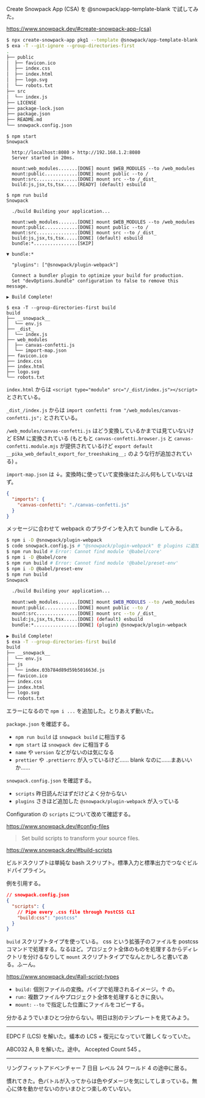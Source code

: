 Create Snowpack App (CSA) を @snowpack/app-template-blank で試してみた。

<https://www.snowpack.dev/#create-snowpack-app-(csa)>

```bash
$ npx create-snowpack-app pkg1 --template @snowpack/app-template-blank
$ exa -T --git-ignore --group-directories-first
.
├── public
│  ├── favicon.ico
│  ├── index.css
│  ├── index.html
│  ├── logo.svg
│  └── robots.txt
├── src
│  └── index.js
├── LICENSE
├── package-lock.json
├── package.json
├── README.md
└── snowpack.config.json
```

```
$ npm start
Snowpack

  http://localhost:8080 > http://192.168.1.2:8080
  Server started in 20ms.

  mount:web_modules.......[DONE] mount $WEB_MODULES --to /web_modules
  mount:public............[DONE] mount public --to /
  mount:src...............[DONE] mount src --to /_dist_
  build:js,jsx,ts,tsx.....[READY] (default) esbuild
```

```
$ npm run build
Snowpack

  ./build Building your application...

  mount:web_modules.......[DONE] mount $WEB_MODULES --to /web_modules
  mount:public............[DONE] mount public --to /
  mount:src...............[DONE] mount src --to /_dist_
  build:js,jsx,ts,tsx.....[DONE] (default) esbuild
  bundle:*................[SKIP]

▼ bundle:*

  "plugins": ["@snowpack/plugin-webpack"]

  Connect a bundler plugin to optimize your build for production.
  Set "devOptions.bundle" configuration to false to remove this message.

▶ Build Complete!

$ exa -T --group-directories-first build
build
├── __snowpack__
│  └── env.js
├── _dist_
│  └── index.js
├── web_modules
│  ├── canvas-confetti.js
│  └── import-map.json
├── favicon.ico
├── index.css
├── index.html
├── logo.svg
└── robots.txt
```

`index.html` からは `<script type="module" src="/_dist/index.js"></script>` とされている。

`_dist_/index.js` からは `import confetti from "/web_modules/canvas-confetti.js";` とされている。

`/web_modules/canvas-confetti.js` はどう変換しているかまでは見ていないけど ESM に変換されている (もともと `canvas-confetti.browser.js` と `canvas-confetti.module.mjs` が提供されているけど `export default __pika_web_default_export_for_treeshaking__;` のような行が追加されている) 。

`import-map.json` は ↓。変換時に使っていて変換後はたぶん何もしていないはず。

```json
{
  "imports": {
    "canvas-confetti": "./canvas-confetti.js"
  }
}
```

メッセージに合わせて webpack のプラグインを入れて bundle してみる。

```bash
$ npm i -D @snowpack/plugin-webpack
$ code snowpack.config.js # "@snowpack/plugin-webpack" を plugins に追加する
$ npm run build # Error: Cannot find module '@babel/core'
$ npm i -D @babel/core
$ npm run build # Error: Cannot find module '@babel/preset-env'
$ npm i -D @babel/preset-env
$ npm run build
Snowpack

  ./build Building your application...

  mount:web_modules.......[DONE] mount $WEB_MODULES --to /web_modules
  mount:public............[DONE] mount public --to /
  mount:src...............[DONE] mount src --to /_dist_
  build:js,jsx,ts,tsx.....[DONE] (default) esbuild
  bundle:*................[DONE] (plugin) @snowpack/plugin-webpack

▶ Build Complete!
$ exa -T --group-directories-first build
build
├── __snowpack__
│  └── env.js
├── js
│  └── index.03b784d89d59b501663d.js
├── favicon.ico
├── index.css
├── index.html
├── logo.svg
└── robots.txt
```

エラーになるので `npm i ...` を追加した。とりあえず動いた。

`package.json` を確認する。

- `npm run build` は `snowpack build` に相当する
- `npm start` は `snowpack dev` に相当する
- `name` や `version` などがないのは気になる
- `prettier` や `.prettierrc` が入っているけど…… blank なのに……まあいいか……

`snowpack.config.json` を確認する。

- `scripts` 昨日読んだはずだけどよく分からない
- `plugins` さきほど追加した `@snowpack/plugin-webpack` が入っている

Configuration の `scripts` について改めて確認する。

<https://www.snowpack.dev/#config-files>

> Set build scripts to transform your source files.

<https://www.snowpack.dev/#build-scripts>

ビルドスクリプトは単純な bash スクリプト。標準入力と標準出力でつなぐビルドパイプライン。

例を引用する。

```json
// snowpack.config.json
{
  "scripts": {
    // Pipe every .css file through PostCSS CLI
    "build:css": "postcss"
  }
}
```

`build` スクリプトタイプを使っている。 css という拡張子のファイルを postcss コマンドで処理する。なるほど。プロジェクト全体のものを処理するからディレクトリを分けるなりして `mount` スクリプトタイプでなんとかしろと書いてある。ふーん。

<https://www.snowpack.dev/#all-script-types>

- `build:` 個別ファイルの変換。パイプで処理されるイメージ。↑ の。
- `run:` 複数ファイルやプロジェクト全体を処理するときに良い。
- `mount:` `--to` で指定した位置にファイルをコピーする。

分かるようでいまひとつ分からない。明日は別のテンプレートを見てみよう。

---

EDPC F (LCS) を解いた。蟻本の LCS + 復元になっていて難しくなっていた。

ABC032 A, B を解いた。途中。 Accepted Count 545 。

---

リングフィットアドベンチャー 7 日目 レベル 24 ワールド 4 の途中に居る。

慣れてきた。色バトルが入ってからは色やダメージを気にしてしまっている。無心に体を動かせないのかいまひとつ楽しめていない。
